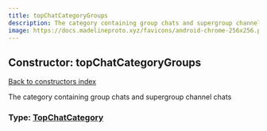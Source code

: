 ```yaml
---
title: topChatCategoryGroups
description: The category containing group chats and supergroup channel chats
image: https://docs.madelineproto.xyz/favicons/android-chrome-256x256.png
---
```

## Constructor: topChatCategoryGroups  
[Back to constructors index](index.md)



The category containing group chats and supergroup channel chats




### Type: [TopChatCategory](../types/TopChatCategory.md)


